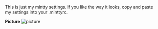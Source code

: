 This is just my mintty settings. If you like the way it looks, copy and paste my settings into your .minttyrc.

**Picture**
![picture](http://i.imgur.com/ODYYjYa.png)
